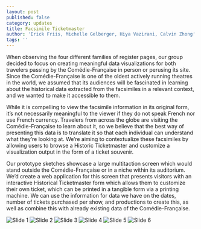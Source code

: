 ```yaml
---
layout: post
published: false
category: updates
title: Facsimile Ticketmaster
author: 'Erick Friis, Michelle Gelberger, Hiya Vazirani, Calvin Zhong'
tags: ''
---
```

When observing the four different families of register pages, our group decided to focus on creating meaningful data visualizations for both travelers passing by the Comédie-Française in person or perusing its site. Since the Comédie-Française is one of the oldest actively running theatres in the world, we assumed that its audiences will be fascinated in learning about the historical data extracted from the facsimiles in a relevant context, and we wanted to make it accessible to them.

While it is compelling to view the facsimile information in its original form, it’s not necessarily meaningful to the viewer if they do not speak French nor use French currency. Travelers from across the globe are visiting the Comédie-Française to learn about it, so we believe that the best way of presenting this data is to translate it so that each individual can understand what they’re looking at. We’re aiming to contextualize these facsimiles by allowing users to browse a Historic Ticketmaster and customize a visualization output in the form of a ticket souvenir. 

Our prototype sketches showcase a large multitaction screen which would stand outside the Comédie-Française or in a niche within its auditorium. We’d create a web application for this screen that presents visitors with an interactive Historical Ticketmaster form which allows them to customize their own ticket, which can be printed in a tangible form via a printing machine. We can use the information for data we have on the dates, number of tickets purchased per show, and productions to create this, as well as combine this with already existing data of the Comédie-Française.

![Slide 1]({{site.baseurl}}/assets/1.png)
![Slide 2]({{site.baseurl}}/assets/2.png)
![Slide 3]({{site.baseurl}}/assets/3.png)
![Slide 4]({{site.baseurl}}/assets/4.png)
![Slide 5]({{site.baseurl}}/assets/5.png)
![Slide 6]({{site.baseurl}}/assets/6.png)
